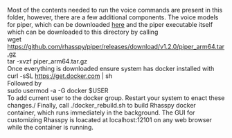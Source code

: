 Most of the contents needed to run the voice commands are present in this folder, however, there are a few additional components. The voice models for piper, which can be downloaded [here](https://github.com/rhasspy/piper/blob/master/VOICES.md)
and the piper executable itself which can be downloaded to this directory by calling \
wget https://github.com/rhasspy/piper/releases/download/v1.2.0/piper_arm64.tar.gz \
tar -xvzf piper_arm64.tar.gz \
Once everything is downloaded ensure system has docker installed with\
curl -sSL https://get.docker.com | sh\
Followed by\
sudo usermod -a -G docker $USER\
To add current user to the docker group. Restart your system to enact these changes./
Finally, call ./docker_rebuild.sh to build Rhasspy docker container, which runs immediately in the background. The GUI for customizing Rhasspy is loacated at localhost:12101 on any web browser while the container is running.
